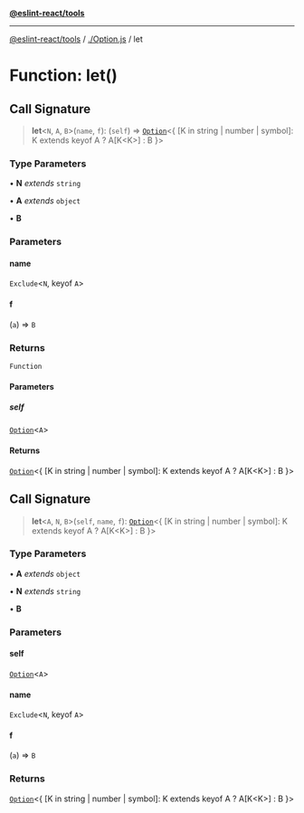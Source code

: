 [**@eslint-react/tools**](../../README.md)

***

[@eslint-react/tools](../../README.md) / [./Option.js](../README.md) / let

# Function: let()

## Call Signature

> **let**\<`N`, `A`, `B`\>(`name`, `f`): (`self`) => [`Option`](../type-aliases/Option.md)\<\{ \[K in string \| number \| symbol\]: K extends keyof A ? A\[K\<K\>\] : B \}\>

### Type Parameters

• **N** *extends* `string`

• **A** *extends* `object`

• **B**

### Parameters

#### name

`Exclude`\<`N`, keyof `A`\>

#### f

(`a`) => `B`

### Returns

`Function`

#### Parameters

##### self

[`Option`](../type-aliases/Option.md)\<`A`\>

#### Returns

[`Option`](../type-aliases/Option.md)\<\{ \[K in string \| number \| symbol\]: K extends keyof A ? A\[K\<K\>\] : B \}\>

## Call Signature

> **let**\<`A`, `N`, `B`\>(`self`, `name`, `f`): [`Option`](../type-aliases/Option.md)\<\{ \[K in string \| number \| symbol\]: K extends keyof A ? A\[K\<K\>\] : B \}\>

### Type Parameters

• **A** *extends* `object`

• **N** *extends* `string`

• **B**

### Parameters

#### self

[`Option`](../type-aliases/Option.md)\<`A`\>

#### name

`Exclude`\<`N`, keyof `A`\>

#### f

(`a`) => `B`

### Returns

[`Option`](../type-aliases/Option.md)\<\{ \[K in string \| number \| symbol\]: K extends keyof A ? A\[K\<K\>\] : B \}\>
